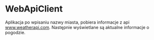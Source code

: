 # WebApiClient
Aplikacja po wpisaniu nazwy miasta, pobiera informacje z api www.weatherapi.com. Następnie wyświetlane są aktualne informacje o pogodzie.
